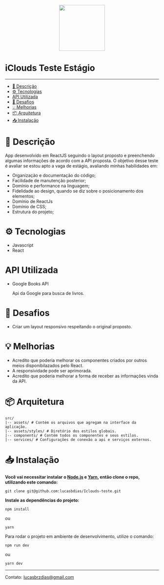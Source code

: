 <p align="center">
   <img src="src/assets/images/iclouds_logo.svg" width="150"/>
</p>

# iClouds Teste Estágio

---

- [📝 Descrição](#📝-Descrição)
- [⚙️ Tecnologias](#⚙️-Tecnologias)
- [API Utilizada](#API-Utilizada)
- [🚀 Desafios](#🚀-Desafios)
- [💡 Melhorias](#💡-Melhorias)
- [📦 Arquitetura](#📦-Arquitetura)
- [📥 Instalação](#📥-Instalação)

# 📝 Descrição

App desenvolvido em ReactJS seguindo o layout proposto e preenchendo algumas informações de acordo com a API proposta. O objetivo desse teste é avaliar se estou apto a vaga de estágio, avaliando  minhas habilidades em:
- Organização e documentação do código;
- Facilidade de manutenção posterior;
- Domínio e performance na linguagem;
- Fidelidade ao design, quando se diz sobre o posicionamento dos elementos;
- Domínio de ReactJs
-  Domínio de CSS;
- Estrutura do projeto;

# ⚙️ Tecnologias

- Javascript
- React

# API Utilizada

- Google Books API

    Api da Google para busca de livros.

# 🚀 Desafios

- Criar um layout responsivo respeitando o original proposto.

# 💡 Melhorias

- Acredito que poderia melhorar os componentes criados por outros meios disponibilazados pelo React.
- A responsividade pode ser aprimorada.
- Acredito que poderia melhorar a forma de receber as informações vinda da API.

# 📦 Arquitetura

```shell
src/
|-- assets/ # Contém os arquivos que agregam na interface da aplicação.
|-- assets/styles/ # Diretório dos estilos globais.
|-- components/ # Contém todos os componentes e seus estilos.
|-- services/ # Configurações de conexão a api e serviços externos.
```

# 📥 Instalação

**Você vai necessitar instalar o [Node.js](https://nodejs.org/en/download/) e [Yarn](https://yarnpkg.com/), então clone o repo, utilizando este comando:**

`git clone git@github.com:lucasbdias/Iclouds-teste.git`

**Instale as dependências do projeto:**

`npm install`

ou

`yarn`

Para rodar o projeto em ambiente de desenvolvimento, utilize o comando:

`npm run dev`

ou

`yarn dev`

---

Contato: lucasbrzdias@gmail.com
